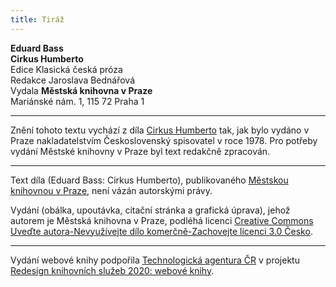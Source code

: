 ```yaml
---
title: Tiráž
---
```


**Eduard Bass**  
**Cirkus Humberto**  
Edice Klasická česká próza  
Redakce Jaroslava Bednářová  
Vydala **Městská knihovna v Praze**  
Mariánské nám. 1, 115 72 Praha 1  
[^1]: Vedoucí dělníků. _Pozn. red._  
[^2]: Posměšné pojmenování zedníků. _Pozn. red._  
[^3]: Křídlovka (z něm. Flügelhorn). _Pozn. red._  
[^4]: Jezdecký. _Pozn. red._  
[^5]: U muslimů označení jinověrce, též džaur. _Pozn. red._  
[^6]: Oblek. _Pozn. red._  
[^7]: Zastarale dýka. _Pozn. red._  
[^8]: Tři souběžné řeky. _Pozn. red._  
[^9]: Heraldická figura, konkrétně sukovitý kmen s odštěpky po oseknutých větvích. _Pozn. red._  
[^10]: Vodní růže, leknínový dvojlist. _Pozn. red._  
[^11]: „Přítelíčku! Jaká radost! Nebesa, takové překvapení!“ _Pozn. red._  
[^12]: Chochol z dlouhých ptačích per. _Pozn. red._  
[^13]: Starosta. _Pozn. red._  
[^14]: Bože, to víte – jaká slast! _Pozn. red._  
[^15]: Vskutku nezemřu (ve významu: něco tu po mne zbude). _Pozn. red._  
[^16]: Chystat se, připravovat se, nebo také holedbat se, vychloubat se. _Pozn. red._  
V MKP 2. elektronické vydání z 4. 10. 2022.

***

Znění tohoto textu vychází z díla [Cirkus Humberto](https://search.mlp.cz/cz/titul/cirkus-humberto/174425/) tak, jak bylo vydáno v Praze nakladatelstvím Československý spisovatel v roce 1978. Pro potřeby vydání Městské knihovny v Praze byl text redakčně zpracován.

***


Text díla (Eduard Bass: Cirkus Humberto), publikovaného [Městskou knihovnou v Praze](http://www.mlp.cz/), není vázán autorskými právy.


Vydání (obálka, upoutávka, citační stránka a grafická úprava), jehož autorem je Městská knihovna v Praze, podléhá licenci [Creative Commons Uveďte autora-Nevyužívejte dílo komerčně-Zachovejte licenci 3.0 Česko](http://creativecommons.org/licenses/by-nc-sa/3.0/cz/).

***

Vydání webové knihy podpořila [Technologická agentura ČR](https://www.tacr.cz/) v projektu [Redesign knihovních služeb 2020: webové knihy](https://starfos.tacr.cz/cs/project/TL04000391).